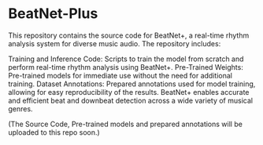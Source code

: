 # BeatNet-Plus

This repository contains the source code for BeatNet+, a real-time rhythm analysis system for diverse music audio. The repository includes:

Training and Inference Code: Scripts to train the model from scratch and perform real-time rhythm analysis using BeatNet+.
Pre-Trained Weights: Pre-trained models for immediate use without the need for additional training.
Dataset Annotations: Prepared annotations used for model training, allowing for easy reproducibility of the results.
BeatNet+ enables accurate and efficient beat and downbeat detection across a wide variety of musical genres.

(The Source Code, Pre-trained models and prepared annotations will be uploaded to this repo soon.)  

